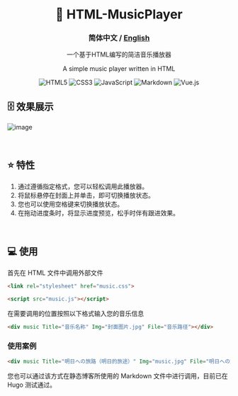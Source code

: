 <div align="center">

# 🎵 HTML-MusicPlayer 
### **简体中文** / <a href="https://github.com/AHCorn/HTML-MusicPlayer/blob/main/README_EN.md"> English </a> 

一个基于HTML编写的简洁音乐播放器

A simple music player written in HTML

![HTML5](https://img.shields.io/badge/html5-%23E34F26.svg?style=for-the-badge&logo=html5&logoColor=white) ![CSS3](https://img.shields.io/badge/css3-%231572B6.svg?style=for-the-badge&logo=css3&logoColor=white) ![JavaScript](https://img.shields.io/badge/javascript-%23323330.svg?style=for-the-badge&logo=javascript&logoColor=%23F7DF1E) ![Markdown](https://img.shields.io/badge/markdown-%23000000.svg?style=for-the-badge&logo=markdown&logoColor=white) ![Vue.js](https://img.shields.io/badge/vue.js-%2335495e.svg?style=for-the-badge&logo=vuedotjs&logoColor=%234FC08D)

</div>

## 🗄 效果展示

![image](https://github.com/AHCorn/HTML-MusicPlayer/assets/42889600/c4201d5b-53fb-4215-8b85-f9ebc98deada)

<br>

## ⭐ 特性
1. 通过遵循指定格式，您可以轻松调用此播放器。
2. 将鼠标悬停在封面上并单击，即可切换播放状态。
3. 您也可以使用空格键来切换播放状态。
4. 在拖动进度条时，将显示进度预览，松手时伴有跟进效果。
<br>

## 💻 使用
首先在 HTML 文件中调用外部文件
```html
<link rel="stylesheet" href="music.css">
```

```html
<script src="music.js"></script>
```

在需要调用的位置按照以下格式输入您的音乐信息

```html
<div music Title="音乐名称" Img="封面图片.jpg" File="音乐路径"></div>
```

### 使用案例
```html
<div music Title="明日への旅路（明日的旅途）" Img="music.jpg" File="明日への旅路.mp3"></div>
```

您也可以通过该方式在静态博客所使用的 Markdown 文件中进行调用，目前已在 Hugo 测试通过。

